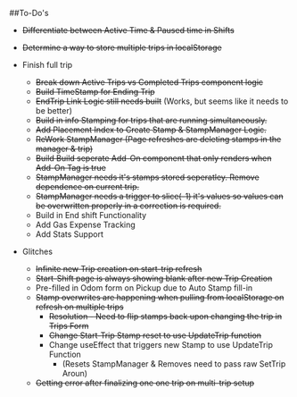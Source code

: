##To-Do's
* ~~Differentiate between Active Time & Paused time in Shifts~~
* ~~Determine a way to store multiple trips in localStorage~~
* Finish full trip
  * ~~Break down Active Trips vs Completed Trips component logic~~ 
  * ~~Build TimeStamp for Ending Trip~~
  * ~~EndTrip Link Logic still needs built~~ (Works, but seems like it needs to be better)
  * ~~Build in info Stamping for trips that are running simultaneously.~~
  * ~~Add Placement Index to Create Stamp & StampManager Logic.~~
  * ~~ReWork StampManager (Page refreshes are deleting stamps in the manager & trip)~~
  * ~~Build Build seperate Add-On component that only renders when Add-On Tag is true~~
  * ~~StampManager needs it's stamps stored seperatley. Remove dependence on current trip.~~
  * ~~StampManager needs a trigger to slice(-1) it's values so values can be overwritten properly in a correction is required.~~
  * Build in End shift Functionality
  * Add Gas Expense Tracking
  * Add Stats Support

* Glitches 
  * ~~Infinite new Trip creation on start-trip refresh~~
  * ~~Start-Shift page is always showing blank after new Trip Creation~~
  * Pre-filled in Odom form on Pickup due to Auto Stamp fill-in
  * ~~Stamp overwrites are happening when pulling from localStorage on refresh on multiple trips~~
    * ~~Resolution - Need to flip stamps back upon changing the trip in Trips Form~~
    * ~~Change Start-Trip Stamp reset to use UpdateTrip function~~
    * Change useEffect that triggers new Stamp to use UpdateTrip Function 
      * (Resets StampManager & Removes need to pass raw SetTrip Aroun)
  * ~~Getting error after finalizing one one trip on multi-trip setup~~